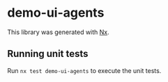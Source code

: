 # demo-ui-agents

This library was generated with [Nx](https://nx.dev).

## Running unit tests

Run `nx test demo-ui-agents` to execute the unit tests.
